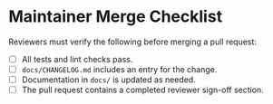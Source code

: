 # Maintainer Merge Checklist

Reviewers must verify the following before merging a pull request:

- [ ] All tests and lint checks pass.
- [ ] `docs/CHANGELOG.md` includes an entry for the change.
- [ ] Documentation in `docs/` is updated as needed.
- [ ] The pull request contains a completed reviewer sign-off section.
